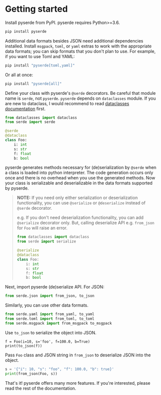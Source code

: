 # Getting started

Install pyserde from PyPI. pyserde requires Python>=3.6.

```sh
pip install pyserde
```

Additional data formats besides JSON need additional dependencies installed. Install `msgpack`, `toml`, or `yaml` extras to work with the appropriate data formats; you can skip formats that you don't plan to use. For example, if you want to use Toml and YAML:

```sh
pip install "pyserde[toml,yaml]"
```

Or all at once:

```sh
pip install "pyserde[all]"
```

Define your class with pyserde's `@serde` decorators. Be careful that module name is `serde`, not `pyserde`. `pyserde` depends on `dataclasses` module. If you are new to dataclass, I would recommend to read [dataclasses documentation](https://docs.python.org/3/library/dataclasses.html) first.

```python
from dataclasses import dataclass
from serde import serde

@serde
@dataclass
class Foo:
    i: int
    s: str
    f: float
    b: bool
```

pyserde generates methods necessary for (de)serialization by `@serde` when a class is loaded into python interpreter. The code generation occurs only once and there is no overhead when you use the generated methods. Now your class is serializable and deserializable in the data formats supported by pyserde.

> **NOTE:** If you need only either serialization or deserialization functionality, you can use `@serialize` or `@deserialize` instead of `@serde` decorator.
>
> e.g. If you don't need deserialization functionality, you can add `@serialize` decorator only. But, calling deserialize API e.g. `from_json` for `Foo` will raise an error.
> ```python
> from dataclasses import dataclass
> from serde import serialize
>
> @serialize
> @dataclass
> class Foo:
>     i: int
>     s: str
>     f: float
>     b: bool
> ```

Next, import pyserde (de)serialize API. For JSON:

```python
from serde.json import from_json, to_json
```

Similarly, you can use other data formats.
```python
from serde.yaml import from_yaml, to_yaml
from serde.toml import from_toml, to_toml
from serde.msgpack import from_msgpack to_msgpack
```

Use `to_json` to serialize the object into JSON.
```
f = Foo(i=10, s='foo', f=100.0, b=True)
print(to_json(f))
```

Pass `Foo` class and JSON string in `from_json` to deserialize JSON into the object.
```python
s = '{"i": 10, "s": "foo", "f": 100.0, "b": true}'
print(from_json(Foo, s))
```

That's it! pyserde offers many more features. If you're interested, please read the rest of the documentation.
